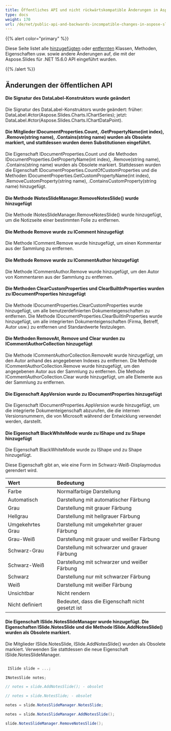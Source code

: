 ```yaml
---
title: Öffentliches API und nicht rückwärtskompatible Änderungen in Aspose.Slides für .NET 15.6.0
type: docs
weight: 170
url: /de/net/public-api-and-backwards-incompatible-changes-in-aspose-slides-for-net-15-6-0/
---
```


{{% alert color="primary" %}} 

Diese Seite listet alle [hinzugefügten](/slides/de/net/public-api-and-backwards-incompatible-changes-in-aspose-slides-for-net-15-6-0/) oder [entfernten](/slides/de/net/public-api-and-backwards-incompatible-changes-in-aspose-slides-for-net-15-6-0/) Klassen, Methoden, Eigenschaften usw. sowie andere Änderungen auf, die mit der Aspose.Slides für .NET 15.6.0 API eingeführt wurden.

{{% /alert %}} 
## **Änderungen der öffentlichen API**
#### **Die Signatur des DataLabel-Konstruktors wurde geändert**
Die Signatur des DataLabel-Konstruktors wurde geändert:
früher: DataLabel.#ctor(Aspose.Slides.Charts.IChartSeries);
jetzt: DataLabel.#ctor(Aspose.Slides.Charts.IChartDataPoint).
#### **Die Mitglieder IDocumentProperties.Count, .GetPropertyName(int index), .Remove(string name), .Contains(string name) wurden als Obsolete markiert, und stattdessen wurden deren Substitutionen eingeführt.**
Die Eigenschaft IDocumentProperties.Count und die Methoden IDocumentProperties.GetPropertyName(int index), .Remove(string name), .Contains(string name) wurden als Obsolete markiert. Stattdessen wurden die Eigenschaft IDocumentProperties.CountOfCustomProperties und die Methoden IDocumentProperties.GetCustomPropertyName(int index), .RemoveCustomProperty(string name), .ContainsCustomProperty(string name) hinzugefügt.
#### **Die Methode INotesSlideManager.RemoveNotesSlide() wurde hinzugefügt**
Die Methode INotesSlideManager.RemoveNotesSlide() wurde hinzugefügt, um die Notizseite einer bestimmten Folie zu entfernen.
#### **Die Methode Remove wurde zu IComment hinzugefügt**
Die Methode IComment.Remove wurde hinzugefügt, um einen Kommentar aus der Sammlung zu entfernen.
#### **Die Methode Remove wurde zu ICommentAuthor hinzugefügt**
Die Methode ICommentAuthor.Remove wurde hinzugefügt, um den Autor von Kommentaren aus der Sammlung zu entfernen.
#### **Die Methoden ClearCustomProperties und ClearBuiltInProperties wurden zu IDocumentProperties hinzugefügt**
Die Methode IDocumentProperties.ClearCustomProperties wurde hinzugefügt, um alle benutzerdefinierten Dokumenteigenschaften zu entfernen.
Die Methode IDocumentProperties.ClearBuiltInProperties wurde hinzugefügt, um alle integrierten Dokumenteigenschaften (Firma, Betreff, Autor usw.) zu entfernen und Standardwerte festzulegen.
#### **Die Methoden RemoveAt, Remove und Clear wurden zu ICommentAuthorCollection hinzugefügt**
Die Methode ICommentAuthorCollection.RemoveAt wurde hinzugefügt, um den Autor anhand des angegebenen Indexes zu entfernen.
Die Methode ICommentAuthorCollection.Remove wurde hinzugefügt, um den angegebenen Autor aus der Sammlung zu entfernen.
Die Methode ICommentAuthorCollection.Clear wurde hinzugefügt, um alle Elemente aus der Sammlung zu entfernen.
#### **Die Eigenschaft AppVersion wurde zu IDocumentProperties hinzugefügt**
Die Eigenschaft IDocumentProperties.AppVersion wurde hinzugefügt, um die integrierte Dokumenteigenschaft abzurufen, die die internen Versionsnummern, die von Microsoft während der Entwicklung verwendet werden, darstellt.
#### **Die Eigenschaft BlackWhiteMode wurde zu IShape und zu Shape hinzugefügt**
Die Eigenschaft BlackWhiteMode wurde zu IShape und zu Shape hinzugefügt.

Diese Eigenschaft gibt an, wie eine Form im Schwarz-Weiß-Displaymodus gerendert wird.

|**Wert** |**Bedeutung** |
| :- | :- |
|Farbe |Normalfarbige Darstellung |
|Automatisch |Darstellung mit automatischer Färbung |
|Grau |Darstellung mit grauer Färbung |
|Hellgrau |Darstellung mit hellgrauer Färbung |
|Umgekehrtes Grau |Darstellung mit umgekehrter grauer Färbung |
|Grau-Weiß |Darstellung mit grauer und weißer Färbung |
|Schwarz-Grau |Darstellung mit schwarzer und grauer Färbung |
|Schwarz-Weiß |Darstellung mit schwarzer und weißer Färbung |
|Schwarz |Darstellung nur mit schwarzer Färbung |
|Weiß |Darstellung mit weißer Färbung |
|Unsichtbar |Nicht rendern |
|Nicht definiert|Bedeutet, dass die Eigenschaft nicht gesetzt ist|
#### **Die Eigenschaft ISlide.NotesSlideManager wurde hinzugefügt. Die Eigenschaften ISlide.NotesSlide und die Methode ISlide.AddNotesSlide() wurden als Obsolete markiert.**
Die Mitglieder ISlide.NotesSlide, ISlide.AddNotesSlide() wurden als Obsolete markiert. Verwenden Sie stattdessen die neue Eigenschaft ISlide.NotesSlideManager.

``` csharp

 ISlide slide = ...;

INotesSlide notes;

// notes = slide.AddNotesSlide(); - obsolet

// notes = slide.NotesSlide; - obsolet

notes = slide.NotesSlideManager.NotesSlide;

notes = slide.NotesSlideManager.AddNotesSlide();

slide.NotesSlideManager.RemoveNotesSlide();

``` 